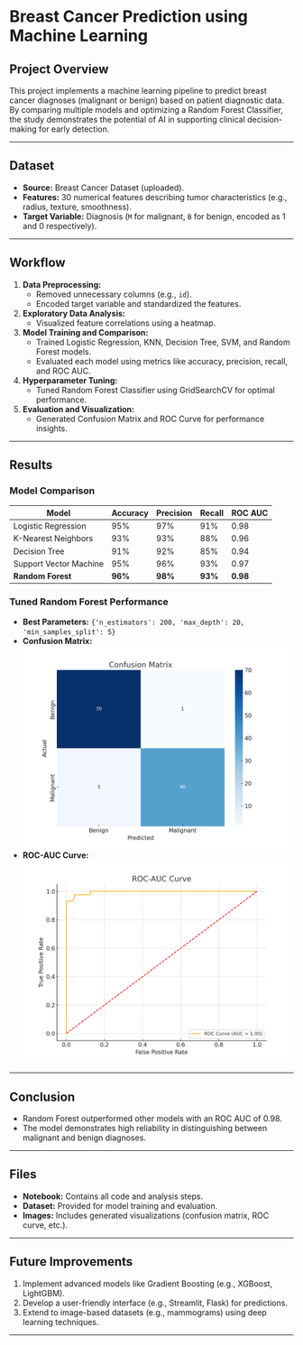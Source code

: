 # Breast Cancer Prediction using Machine Learning

## Project Overview
This project implements a machine learning pipeline to predict breast cancer diagnoses (malignant or benign) based on patient diagnostic data. By comparing multiple models and optimizing a Random Forest Classifier, the study demonstrates the potential of AI in supporting clinical decision-making for early detection.

---

## Dataset
- **Source:** Breast Cancer Dataset (uploaded).
- **Features:** 30 numerical features describing tumor characteristics (e.g., radius, texture, smoothness).
- **Target Variable:** Diagnosis (`M` for malignant, `B` for benign, encoded as 1 and 0 respectively).

---

## Workflow
1. **Data Preprocessing:**
   - Removed unnecessary columns (e.g., `id`).
   - Encoded target variable and standardized the features.
2. **Exploratory Data Analysis:**
   - Visualized feature correlations using a heatmap.
3. **Model Training and Comparison:**
   - Trained Logistic Regression, KNN, Decision Tree, SVM, and Random Forest models.
   - Evaluated each model using metrics like accuracy, precision, recall, and ROC AUC.
4. **Hyperparameter Tuning:**
   - Tuned Random Forest Classifier using GridSearchCV for optimal performance.
5. **Evaluation and Visualization:**
   - Generated Confusion Matrix and ROC Curve for performance insights.

---

## Results

### **Model Comparison**
| Model                 | Accuracy | Precision | Recall | ROC AUC |
|-----------------------|----------|-----------|--------|---------|
| Logistic Regression   | 95%      | 97%       | 91%    | 0.98    |
| K-Nearest Neighbors   | 93%      | 93%       | 88%    | 0.96    |
| Decision Tree         | 91%      | 92%       | 85%    | 0.94    |
| Support Vector Machine| 95%      | 96%       | 93%    | 0.97    |
| **Random Forest**     | **96%**  | **98%**   | **93%**| **0.98**|

### **Tuned Random Forest Performance**
- **Best Parameters:** `{'n_estimators': 200, 'max_depth': 20, 'min_samples_split': 5}`
- **Confusion Matrix:**
![Confusion Matrix](images/confusion_matrix.png)
- **ROC-AUC Curve:**
![ROC-AUC Curve](images/roc_auc_curve.png)

---

## Conclusion
- Random Forest outperformed other models with an ROC AUC of 0.98.
- The model demonstrates high reliability in distinguishing between malignant and benign diagnoses.

---

## Files
- **Notebook:** Contains all code and analysis steps.
- **Dataset:** Provided for model training and evaluation.
- **Images:** Includes generated visualizations (confusion matrix, ROC curve, etc.).

---

## Future Improvements
1. Implement advanced models like Gradient Boosting (e.g., XGBoost, LightGBM).
2. Develop a user-friendly interface (e.g., Streamlit, Flask) for predictions.
3. Extend to image-based datasets (e.g., mammograms) using deep learning techniques.

---
